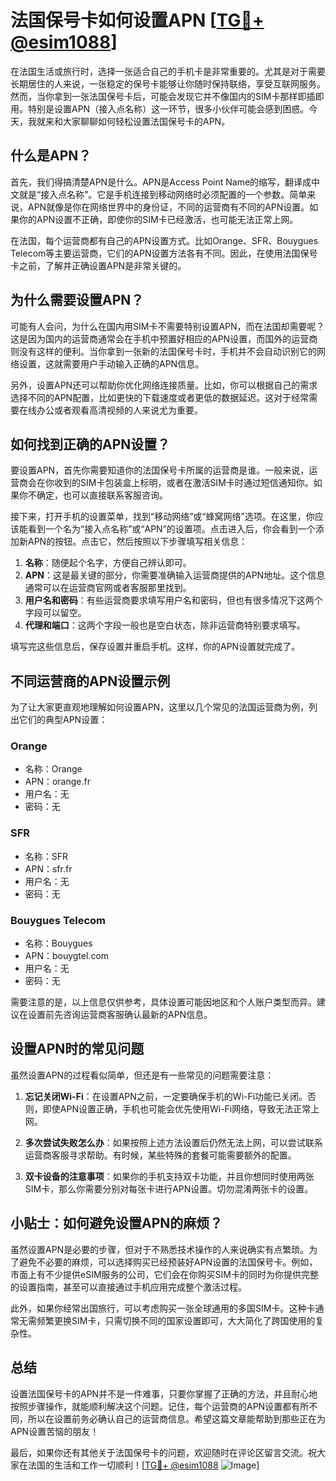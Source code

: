 # 法国保号卡如何设置APN [[TG💪+ @esim1088](https://t.me/s/esim1088)]

在法国生活或旅行时，选择一张适合自己的手机卡是非常重要的。尤其是对于需要长期居住的人来说，一张稳定的保号卡能够让你随时保持联络，享受互联网服务。然而，当你拿到一张法国保号卡后，可能会发现它并不像国内的SIM卡那样即插即用。特别是设置APN（接入点名称）这一环节，很多小伙伴可能会感到困惑。今天，我就来和大家聊聊如何轻松设置法国保号卡的APN。

## 什么是APN？

首先，我们得搞清楚APN是什么。APN是Access Point Name的缩写，翻译成中文就是“接入点名称”。它是手机连接到移动网络时必须配置的一个参数。简单来说，APN就像是你在网络世界中的身份证，不同的运营商有不同的APN设置。如果你的APN设置不正确，即使你的SIM卡已经激活，也可能无法正常上网。

在法国，每个运营商都有自己的APN设置方式。比如Orange、SFR、Bouygues Telecom等主要运营商，它们的APN设置方法各有不同。因此，在使用法国保号卡之前，了解并正确设置APN是非常关键的。

## 为什么需要设置APN？

可能有人会问，为什么在国内用SIM卡不需要特别设置APN，而在法国却需要呢？这是因为国内的运营商通常会在手机中预置好相应的APN设置，而国外的运营商则没有这样的便利。当你拿到一张新的法国保号卡时，手机并不会自动识别它的网络设置，这就需要用户手动输入正确的APN信息。

另外，设置APN还可以帮助你优化网络连接质量。比如，你可以根据自己的需求选择不同的APN配置，比如更快的下载速度或者更低的数据延迟。这对于经常需要在线办公或者观看高清视频的人来说尤为重要。

## 如何找到正确的APN设置？

要设置APN，首先你需要知道你的法国保号卡所属的运营商是谁。一般来说，运营商会在你收到的SIM卡包装盒上标明，或者在激活SIM卡时通过短信通知你。如果你不确定，也可以直接联系客服咨询。

接下来，打开手机的设置菜单，找到“移动网络”或“蜂窝网络”选项。在这里，你应该能看到一个名为“接入点名称”或“APN”的设置项。点击进入后，你会看到一个添加新APN的按钮。点击它，然后按照以下步骤填写相关信息：

1. **名称**：随便起个名字，方便自己辨认即可。
2. **APN**：这是最关键的部分，你需要准确输入运营商提供的APN地址。这个信息通常可以在运营商官网或者客服那里找到。
3. **用户名和密码**：有些运营商要求填写用户名和密码，但也有很多情况下这两个字段可以留空。
4. **代理和端口**：这两个字段一般也是空白状态，除非运营商特别要求填写。

填写完这些信息后，保存设置并重启手机。这样，你的APN设置就完成了。

## 不同运营商的APN设置示例

为了让大家更直观地理解如何设置APN，这里以几个常见的法国运营商为例，列出它们的典型APN设置：

### Orange
- 名称：Orange
- APN：orange.fr
- 用户名：无
- 密码：无

### SFR
- 名称：SFR
- APN：sfr.fr
- 用户名：无
- 密码：无

### Bouygues Telecom
- 名称：Bouygues
- APN：bouygtel.com
- 用户名：无
- 密码：无

需要注意的是，以上信息仅供参考，具体设置可能因地区和个人账户类型而异。建议在设置前先咨询运营商客服确认最新的APN信息。

## 设置APN时的常见问题

虽然设置APN的过程看似简单，但还是有一些常见的问题需要注意：

1. **忘记关闭Wi-Fi**：在设置APN之前，一定要确保手机的Wi-Fi功能已关闭。否则，即使APN设置正确，手机也可能会优先使用Wi-Fi网络，导致无法正常上网。

2. **多次尝试失败怎么办**：如果按照上述方法设置后仍然无法上网，可以尝试联系运营商客服寻求帮助。有时候，某些特殊的套餐可能需要额外的配置。

3. **双卡设备的注意事项**：如果你的手机支持双卡功能，并且你想同时使用两张SIM卡，那么你需要分别对每张卡进行APN设置。切勿混淆两张卡的设置。

## 小贴士：如何避免设置APN的麻烦？

虽然设置APN是必要的步骤，但对于不熟悉技术操作的人来说确实有点繁琐。为了避免不必要的麻烦，可以选择购买已经预装好APN设置的法国保号卡。例如，市面上有不少提供eSIM服务的公司，它们会在你购买SIM卡的同时为你提供完整的设置指南，甚至可以直接通过手机应用完成整个激活过程。

此外，如果你经常出国旅行，可以考虑购买一张全球通用的多国SIM卡。这种卡通常无需频繁更换SIM卡，只需切换不同的国家设置即可，大大简化了跨国使用的复杂性。

## 总结

设置法国保号卡的APN并不是一件难事，只要你掌握了正确的方法，并且耐心地按照步骤操作，就能顺利解决这个问题。记住，每个运营商的APN设置都有所不同，所以在设置前务必确认自己的运营商信息。希望这篇文章能帮助到那些正在为APN设置苦恼的朋友！

最后，如果你还有其他关于法国保号卡的问题，欢迎随时在评论区留言交流。祝大家在法国的生活和工作一切顺利！[[TG💪+ @esim1088](https://t.me/s/esim1088) ![Image](https://i.postimg.cc/4NQfJmqS/Snipaste-2025-05-13-00-14-12.png)]